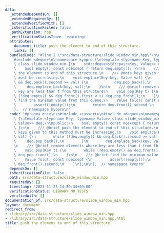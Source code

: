 ```yaml
---
data:
  _extendedDependsOn: []
  _extendedRequiredBy: []
  _extendedVerifiedWith: []
  _isVerificationFailed: false
  _pathExtension: hpp
  _verificationStatusIcon: ':warning:'
  attributes:
    document_title: push the element to end of this structure.
    links: []
  bundledCode: "#line 2 \"src/data-structure/slide_window_min.hpp\"\n\n#include <cassert>\n\
    #include <deque>\n\nnamespace kyopro {\ntemplate <typename Key, typename Value>\
    \ class slide_window_min {\n    std::deque<std::pair<Key, Value>> deq;\n\npublic:\n\
    \    bool empty() const noexcept { return deq.empty(); }\n\n    /// @brief push\
    \ the element to end of this structure.\n    /// @note keys given to this method\
    \ must be increasing.\n    void emplace(Key key, Value val) {\n        while (!deq.empty()\
    \ && deq.back().second >= val) {\n            deq.pop_back();\n        }\n   \
    \     deq.emplace_back(key, val);\n    }\n\n    /// @brief remove elements whose\
    \ key are less than t from this structure\n    void pop(Key t) {\n        while\
    \ (!deq.empty() && deq.front().first < t) deq.pop_front();\n    }\n\n    /// @brief\
    \ find the minimum value from this queue.\n    Value fold() const noexcept {\n\
    \        assert(!empty());\n        return deq.front().second;\n    }\n};\n\n\
    };  // namespace kyopro\n"
  code: "#pragma once\n\n#include <cassert>\n#include <deque>\n\nnamespace kyopro\
    \ {\ntemplate <typename Key, typename Value> class slide_window_min {\n    std::deque<std::pair<Key,\
    \ Value>> deq;\n\npublic:\n    bool empty() const noexcept { return deq.empty();\
    \ }\n\n    /// @brief push the element to end of this structure.\n    /// @note\
    \ keys given to this method must be increasing.\n    void emplace(Key key, Value\
    \ val) {\n        while (!deq.empty() && deq.back().second >= val) {\n       \
    \     deq.pop_back();\n        }\n        deq.emplace_back(key, val);\n    }\n\
    \n    /// @brief remove elements whose key are less than t from this structure\n\
    \    void pop(Key t) {\n        while (!deq.empty() && deq.front().first < t)\
    \ deq.pop_front();\n    }\n\n    /// @brief find the minimum value from this queue.\n\
    \    Value fold() const noexcept {\n        assert(!empty());\n        return\
    \ deq.front().second;\n    }\n};\n\n};  // namespace kyopro"
  dependsOn: []
  isVerificationFile: false
  path: src/data-structure/slide_window_min.hpp
  requiredBy: []
  timestamp: '2023-11-23 14:50:34+09:00'
  verificationStatus: LIBRARY_NO_TESTS
  verifiedWith: []
documentation_of: src/data-structure/slide_window_min.hpp
layout: document
redirect_from:
- /library/src/data-structure/slide_window_min.hpp
- /library/src/data-structure/slide_window_min.hpp.html
title: push the element to end of this structure.
---
```

